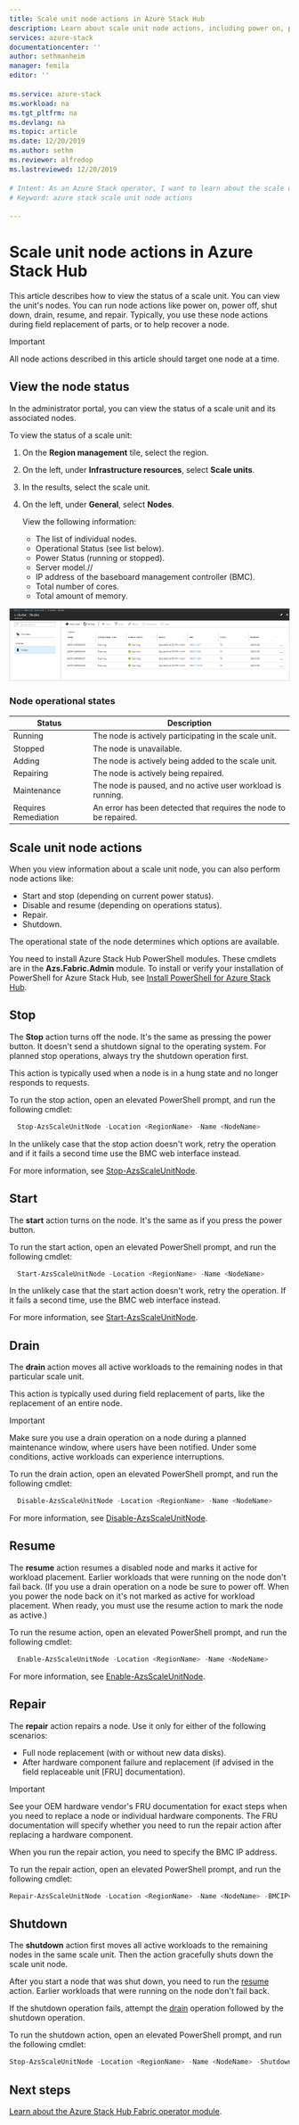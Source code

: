 ```yaml
---
title: Scale unit node actions in Azure Stack Hub 
description: Learn about scale unit node actions, including power on, power off, disable, resume, and how to view node status in Azure Stack Hub integrated systems.
services: azure-stack
documentationcenter: ''
author: sethmanheim
manager: femila
editor: ''

ms.service: azure-stack
ms.workload: na
ms.tgt_pltfrm: na
ms.devlang: na
ms.topic: article
ms.date: 12/20/2019
ms.author: sethm
ms.reviewer: alfredop
ms.lastreviewed: 12/20/2019

# Intent: As an Azure Stack operator, I want to learn about the scale unit node actions I can take.
# Keyword: azure stack scale unit node actions

---
```



# Scale unit node actions in Azure Stack Hub

This article describes how to view the status of a scale unit. You can view the unit's nodes. You can run node actions like power on, power off, shut down, drain, resume, and repair. Typically, you use these node actions during field replacement of parts, or to help recover a node.

> [!Important]  
> All node actions described in this article should target one node at a time.

## View the node status

In the administrator portal, you can view the status of a scale unit and its associated nodes.

To view the status of a scale unit:

1. On the **Region management** tile, select the region.
2. On the left, under **Infrastructure resources**, select **Scale units**.
3. In the results, select the scale unit.
4. On the left, under **General**, select **Nodes**.

   View the following information:

   - The list of individual nodes.
   - Operational Status (see list below).
   - Power Status (running or stopped).
   - Server model.//
   - IP address of the baseboard management controller (BMC).
   - Total number of cores.
   - Total amount of memory.

![status of a scale unit](media/azure-stack-node-actions/multinodeactions.png)

### Node operational states

| Status | Description |
|----------------------|-------------------------------------------------------------------|
| Running | The node is actively participating in the scale unit. |
| Stopped | The node is unavailable. |
| Adding | The node is actively being added to the scale unit. |
| Repairing | The node is actively being repaired. |
| Maintenance | The node is paused, and no active user workload is running. |
| Requires Remediation | An error has been detected that requires the node to be repaired. |

## Scale unit node actions

When you view information about a scale unit node, you can also perform node actions like:

 - Start and stop (depending on current power status).
 - Disable and resume (depending on operations status).
 - Repair.
 - Shutdown.

The operational state of the node determines which options are available.

You need to install Azure Stack Hub PowerShell modules. These cmdlets are in the **Azs.Fabric.Admin** module. To install or verify your installation of PowerShell for Azure Stack Hub, see [Install PowerShell for Azure Stack Hub](../../operator/azure-stack-powershell-install.md).

## Stop

The **Stop** action turns off the node. It's the same as pressing the power button. It doesn't send a shutdown signal to the operating system. For planned stop operations, always try the shutdown operation first.

This action is typically used when a node is in a hung state and no longer responds to requests.

To run the stop action, open an elevated PowerShell prompt, and run the following cmdlet:

```powershell  
  Stop-AzsScaleUnitNode -Location <RegionName> -Name <NodeName>
```

In the unlikely case that the stop action doesn't work, retry the operation and if it fails a second time use the BMC web interface instead.

For more information, see [Stop-AzsScaleUnitNode](https://docs.microsoft.com/powershell/module/azs.fabric.admin/stop-azsscaleunitnode).

## Start

The **start** action turns on the node. It's the same as if you press the power button.

To run the start action, open an elevated PowerShell prompt, and run the following cmdlet:

```powershell  
  Start-AzsScaleUnitNode -Location <RegionName> -Name <NodeName>
```

In the unlikely case that the start action doesn't work, retry the operation. If it fails a second time, use the BMC web interface instead.

For more information, see [Start-AzsScaleUnitNode](https://docs.microsoft.com/powershell/module/azs.fabric.admin/start-azsscaleunitnode).

## Drain

The **drain** action moves all active workloads to the remaining nodes in that particular scale unit.

This action is typically used during field replacement of parts, like the replacement of an entire node.

> [!Important]
> Make sure you use a drain operation on a node during a planned maintenance window, where users have been notified. Under some conditions, active workloads can experience interruptions.

To run the drain action, open an elevated PowerShell prompt, and run the following cmdlet:

```powershell  
  Disable-AzsScaleUnitNode -Location <RegionName> -Name <NodeName>
```

For more information, see [Disable-AzsScaleUnitNode](https://docs.microsoft.com/powershell/module/azs.fabric.admin/disable-azsscaleunitnode).

## Resume

The **resume** action resumes a disabled node and marks it active for workload placement. Earlier workloads that were running on the node don't fail back. (If you use a drain operation on a node be sure to power off. When you power the node back on it's not marked as active for workload placement. When ready, you must use the resume action to mark the node as active.)

To run the resume action, open an elevated PowerShell prompt, and run the following cmdlet:

```powershell  
  Enable-AzsScaleUnitNode -Location <RegionName> -Name <NodeName>
```

For more information, see [Enable-AzsScaleUnitNode](https://docs.microsoft.com/powershell/module/azs.fabric.admin/enable-azsscaleunitnode).

## Repair

The **repair** action repairs a node. Use it only for either of the following scenarios:

- Full node replacement (with or without new data disks).
- After hardware component failure and replacement (if advised in the field replaceable unit [FRU] documentation).

> [!Important]  
> See your OEM hardware vendor's FRU documentation for exact steps when you need to replace a node or individual hardware components. The FRU documentation will specify whether you need to run the repair action after replacing a hardware component.

When you run the repair action, you need to specify the BMC IP address.

To run the repair action, open an elevated PowerShell prompt, and run the following cmdlet:

  ```powershell
  Repair-AzsScaleUnitNode -Location <RegionName> -Name <NodeName> -BMCIPv4Address <BMCIPv4Address>
  ```

## Shutdown

The **shutdown** action first moves all active workloads to the remaining nodes in the same scale unit. Then the action gracefully shuts down the scale unit node.

After you start a node that was shut down, you need to run the [resume](#resume) action. Earlier workloads that were running on the node don't fail back.

If the shutdown operation fails, attempt the [drain](#drain) operation followed by the shutdown operation.

To run the shutdown action, open an elevated PowerShell prompt, and run the following cmdlet:

  ```powershell
  Stop-AzsScaleUnitNode -Location <RegionName> -Name <NodeName> -Shutdown
  ```

## Next steps

[Learn about the Azure Stack Hub Fabric operator module](https://docs.microsoft.com/powershell/module/azs.fabric.admin/?view=azurestackps-1.6.0).